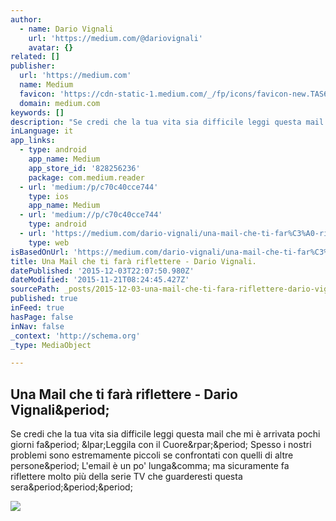 ```yaml
---
author:
  - name: Dario Vignali
    url: 'https://medium.com/@dariovignali'
    avatar: {}
related: []
publisher:
  url: 'https://medium.com'
  name: Medium
  favicon: 'https://cdn-static-1.medium.com/_/fp/icons/favicon-new.TAS6uQ-Y7kcKgi0xjcYHXw.ico'
  domain: medium.com
keywords: []
description: "Se credi che la tua vita sia difficile leggi questa mail che mi è arrivata pochi giorni fa. (Leggila con il Cuore). Spesso i nostri problemi sono estremamente piccoli se confrontati con quelli di altre persone. L'email è un po' lunga, ma sicuramente fa riflettere molto più della serie TV che guarderesti questa sera..."
inLanguage: it
app_links:
  - type: android
    app_name: Medium
    app_store_id: '828256236'
    package: com.medium.reader
  - url: 'medium:/p/c70c40cce744'
    type: ios
    app_name: Medium
  - url: 'medium://p/c70c40cce744'
    type: android
  - url: 'https://medium.com/dario-vignali/una-mail-che-ti-far%C3%A0-riflettere-c70c40cce744'
    type: web
isBasedOnUrl: 'https://medium.com/dario-vignali/una-mail-che-ti-far%C3%A0-riflettere-c70c40cce744#.7p73iojrs'
title: Una Mail che ti farà riflettere - Dario Vignali.
datePublished: '2015-12-03T22:07:50.980Z'
dateModified: '2015-11-21T08:24:45.427Z'
sourcePath: _posts/2015-12-03-una-mail-che-ti-fara-riflettere-dario-vignali.md
published: true
inFeed: true
hasPage: false
inNav: false
_context: 'http://schema.org'
_type: MediaObject

---
```

<article style=""><h1>Una Mail che ti farà riflettere - Dario Vignali&amp;period;</h1><p>Se credi che la tua vita sia difficile leggi questa mail che mi è arrivata pochi giorni fa&amp;period; &amp;lpar;Leggila con il Cuore&amp;rpar;&amp;period; Spesso i nostri problemi sono estremamente piccoli se confrontati con quelli di altre persone&amp;period; L'email è un po' lunga&amp;comma; ma sicuramente fa riflettere molto più della serie TV che guarderesti questa sera&amp;period;&amp;period;&amp;period;</p><img src="https://cdn-images-1.medium.com/max/1200/1*rXzAtMl3nXIC8TFuqFL06w.jpeg" /></article>